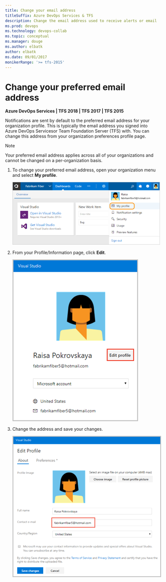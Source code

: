 ```yaml
---
title: Change your email address 
titleSuffix: Azure DevOps Services & TFS
description: Change the email address used to receive alerts or email  notifications managed in Azure DevOps Services or Team Foundation Server (TFS)
ms.prod: devops
ms.technology: devops-collab
ms.topic: conceptual
ms.manager: douge
ms.author: elbatk
author: elbatk
ms.date: 09/01/2017
monikerRange: '>= tfs-2015'
---
```




# Change your preferred email address 

**Azure DevOps Services | TFS 2018 | TFS 2017 | TFS 2015**

Notifications are sent by default to the preferred email address for your organization profile. This is typically the email address you signed into Azure DevOps Servicesor Team Foundation Server (TFS) with. You can change this address from your organization preferences profile page. 

> [!NOTE]   
> Your preferred email address applies across all of your organizations and cannot be changed on a per-organization basis. 

1. To change your preferred email address, open your organization menu and select **My profile**. 

	![Azure DevOps Services , My Profile link on Organization menu](_img/open-profile-team-services.png)   

2. From your Profile/Information page, click **Edit**. 

	<img src="_img/change-email-address-open-profile.png" alt="Azure DevOps Services , Profile page" style="border: 2px solid #C3C3C3;" />  

2. Change the address and save your changes.    

	<img src="_img/change-email-address-edit-profile.png" alt="Azure DevOps Services , Profile page" style="border: 2px solid #C3C3C3;" /> 